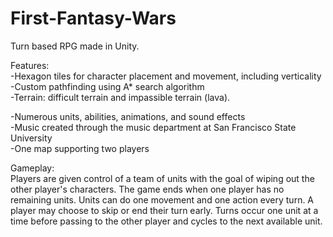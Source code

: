 # First-Fantasy-Wars

Turn based RPG made in Unity.  

Features:  
-Hexagon tiles for character placement and movement, including verticality    
-Custom pathfinding using A* search algorithm  
-Terrain: difficult terrain and impassible terrain (lava).  

-Numerous units, abilities, animations, and sound effects  
-Music created through the music department at San Francisco State University  
-One map supporting two players  

Gameplay:  
Players are given control of a team of units with the goal of wiping out the other player's characters. The game ends when one player has no remaining units. Units can do one movement and one action every turn. A player may choose to skip or end their turn early. Turns occur one unit at a time before passing to the other player and cycles to the next available unit.
